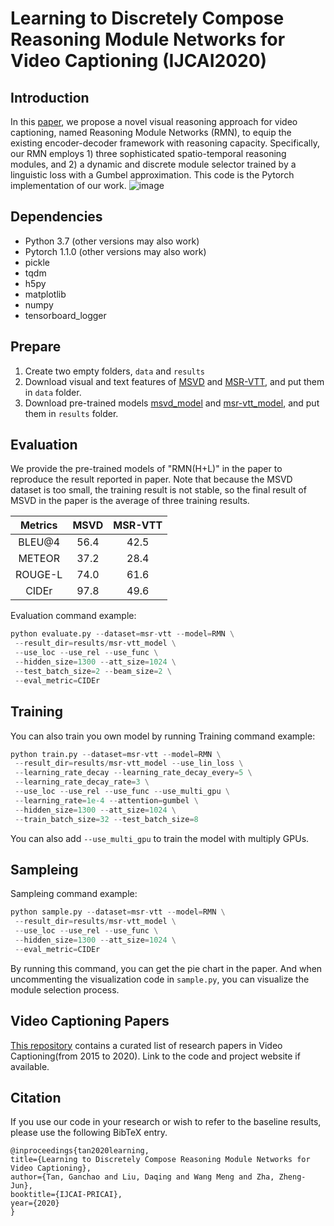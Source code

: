 # Learning to Discretely Compose Reasoning Module Networks for Video Captioning (IJCAI2020)
## Introduction
In this [paper](https://www.ijcai.org/Proceedings/2020/0104.pdf), we propose a novel visual reasoning approach for video captioning, 
named Reasoning Module Networks (RMN), to equip the existing encoder-decoder 
framework with reasoning capacity. Specifically, our RMN employs 1) 
three sophisticated spatio-temporal reasoning modules, 
and 2) a dynamic and discrete module selector trained by a linguistic loss with
a Gumbel approximation. This code is the Pytorch implementation of our work.
![image](https://github.com/tgc1997/RMN/blob/master/models/framework.png)


## Dependencies
* Python 3.7 (other versions may also work)
* Pytorch 1.1.0 (other versions may also work)
* pickle
* tqdm
* h5py
* matplotlib
* numpy
* tensorboard_logger

## Prepare
1. Create two empty folders, `data` and `results`
2. Download visual and text features of [MSVD](https://rec.ustc.edu.cn/share/f9335ba0-ba07-11ea-9198-9366c81a1928) 
and [MSR-VTT](https://rec.ustc.edu.cn/share/26685ac0-ba08-11ea-866f-6fc664dfaa3b), and put them in `data` folder.
3. Download pre-trained models [msvd_model](https://rec.ustc.edu.cn/share/711b44e0-ba08-11ea-848d-b3f63a452975) 
and [msr-vtt_model](https://rec.ustc.edu.cn/share/84993310-ba08-11ea-8055-0f1d6ef31a0d), and put them in `results` folder.


## Evaluation
We provide the pre-trained models of "RMN(H+L)" in the paper to reproduce the result reported in paper. 
Note that because the MSVD dataset is too small, the training result is not stable, so the final result of MSVD in
the paper is the average of three training results.

Metrics | MSVD | MSR-VTT
:-: | :-: | :-: 
BLEU@4 | 56.4 | 42.5 |
METEOR | 37.2 | 28.4 |
ROUGE-L| 74.0 | 61.6 |
CIDEr  | 97.8 | 49.6 |

Evaluation command example:
```python
python evaluate.py --dataset=msr-vtt --model=RMN \
 --result_dir=results/msr-vtt_model \
 --use_loc --use_rel --use_func \
 --hidden_size=1300 --att_size=1024 \
 --test_batch_size=2 --beam_size=2 \
 --eval_metric=CIDEr
```

## Training
You can also train you own model by running
Training command example:
```python
python train.py --dataset=msr-vtt --model=RMN \
 --result_dir=results/msr-vtt_model --use_lin_loss \
 --learning_rate_decay --learning_rate_decay_every=5 \
 --learning_rate_decay_rate=3 \
 --use_loc --use_rel --use_func --use_multi_gpu \
 --learning_rate=1e-4 --attention=gumbel \
 --hidden_size=1300 --att_size=1024 \
 --train_batch_size=32 --test_batch_size=8
```
You can also add `--use_multi_gpu` to train the model with multiply GPUs.

## Sampleing 
Sampleing command example:
```python
python sample.py --dataset=msr-vtt --model=RMN \
 --result_dir=results/msr-vtt_model \
 --use_loc --use_rel --use_func \
 --hidden_size=1300 --att_size=1024 \
 --eval_metric=CIDEr
```
By running this command, you can get the pie chart in the paper. And when uncommenting the 
visualization code in `sample.py`, you can visualize the module selection process.

## Video Captioning Papers
[This repository](https://github.com/tgc1997/Awesome-Video-Captioning) contains a curated list of research papers in Video Captioning(from 2015 to 2020). Link to the code and project website if available.

## Citation
If you use our code in your research or wish to refer to the baseline results, please use the following BibTeX entry.
```
@inproceedings{tan2020learning,
title={Learning to Discretely Compose Reasoning Module Networks for Video Captioning},
author={Tan, Ganchao and Liu, Daqing and Wang Meng and Zha, Zheng-Jun},
booktitle={IJCAI-PRICAI},
year={2020}
}
```
